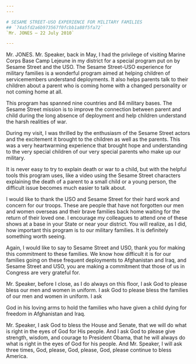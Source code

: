 ```yaml
---
---

# SESAME STREET-USO EXPERIENCE FOR MILITARY FAMILIES
## `74a5fd2a6b973567f0fcbb1a88f5fa72`
`Mr. JONES — 22 July 2010`

---
```



Mr. JONES. Mr. Speaker, back in May, I had the privilege of visiting 
Marine Corps Base Camp Lejeune in my district for a special program put 
on by Sesame Street and the USO. The Sesame Street-USO experience for 
military families is a wonderful program aimed at helping children of 
servicemembers understand deployments. It also helps parents talk to 
their children about a parent who is coming home with a changed 
personality or not coming home at all.

This program has spanned nine countries and 84 military bases. The 
Sesame Street mission is to improve the connection between parent and 
child during the long absence of deployment and help children 
understand the harsh realities of war.

During my visit, I was thrilled by the enthusiasm of the Sesame 
Street actors and the excitement it brought to the children as well as 
the parents. This was a very heartwarming experience that brought hope 
and understanding to the very special children of our very special 
parents who make up our military.

It is never easy to try to explain death or war to a child, but with 
the helpful tools this program uses, like a video using the Sesame 
Street characters explaining the death of a parent to a small child or 
a young person, the difficult issue becomes much easier to talk about.

I would like to thank the USO and Sesame Street for their hard work 
and concern for our troops. These are people that have not forgotten 
our men and women overseas and their brave families back home waiting 
for the return of their loved one. I encourage my colleagues to attend 
one of these shows at a base in your State or near your district. You 
will realize, as I did, how important this program is to our military 
families. It is definitely something worth seeing.

Again, I would like to say to Sesame Street and USO, thank you for 
making this commitment to these families. We know how difficult it is 
for our families going on these frequent deployments to Afghanistan and 
Iraq, and Sesame Street and USO, you are making a commitment that those 
of us in Congress are very grateful for.

Mr. Speaker, before I close, as I do always on this floor, I ask God 
to please bless our men and women in uniform. I ask God to please bless 
the families of our men and women in uniform. I ask


God in his loving arms to hold the families who have given a child 
dying for freedom in Afghanistan and Iraq.

Mr. Speaker, I ask God to bless the House and Senate, that we will do 
what is right in the eyes of God for His people. And I ask God to 
please give strength, wisdom, and courage to President Obama, that he 
will always do what is right in the eyes of God for his people. And Mr. 
Speaker, I will ask three times, God, please, God, please, God, please 
continue to bless America.
